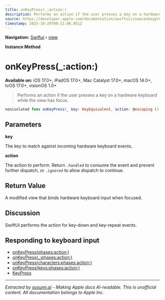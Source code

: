 ```yaml
---
title: onKeyPress(_:action:)
description: Performs an action if the user presses a key on a hardware keyboard while the view has focus.
source: https://developer.apple.com/documentation/swiftui/view/onkeypress(_:action:)
timestamp: 2025-10-29T00:11:06.051Z
---
```


**Navigation:** [Swiftui](/documentation/swiftui) › [view](/documentation/swiftui/view)

**Instance Method**

# onKeyPress(_:action:)

**Available on:** iOS 17.0+, iPadOS 17.0+, Mac Catalyst 17.0+, macOS 14.0+, tvOS 17.0+, visionOS 1.0+

> Performs an action if the user presses a key on a hardware keyboard while the view has focus.

```swift
nonisolated func onKeyPress(_ key: KeyEquivalent, action: @escaping () -> KeyPress.Result) -> some View
```

## Parameters

**key**

The key to match against incoming hardware keyboard events.



**action**

The action to perform. Return `.handled` to consume the event and prevent further dispatch, or `.ignored` to allow dispatch to continue.



## Return Value

A modified view that binds hardware keyboard input when focused.

## Discussion

SwiftUI performs the action for key-down and key-repeat events.

## Responding to keyboard input

- [onKeyPress(phases:action:)](/documentation/swiftui/view/onkeypress(phases:action:))
- [onKeyPress(_:phases:action:)](/documentation/swiftui/view/onkeypress(_:phases:action:))
- [onKeyPress(characters:phases:action:)](/documentation/swiftui/view/onkeypress(characters:phases:action:))
- [onKeyPress(keys:phases:action:)](/documentation/swiftui/view/onkeypress(keys:phases:action:))
- [KeyPress](/documentation/swiftui/keypress)

---

*Extracted by [sosumi.ai](https://sosumi.ai) - Making Apple docs AI-readable.*
*This is unofficial content. All documentation belongs to Apple Inc.*
